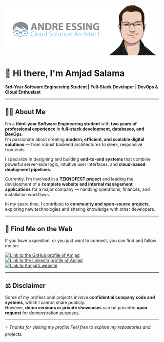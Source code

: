 <img src="https://raw.githubusercontent.com/aessing/aessing/main/images/banner.png" alt="Banner that says Amjad Salama - Full Stack Developer, alongside a cartoon illustration of Amjad">

# 👋 Hi there, I'm Amjad Salama

**3rd-Year Software Engineering Student | Full-Stack Developer | DevOps & Cloud Enthusiast**

---

## 🦸‍♂️ About Me

I’m a **third-year Software Engineering student** with **two years of professional experience** in **full-stack development, databases, and DevOps**.  
I’m passionate about creating **modern, efficient, and scalable digital solutions** — from robust backend architectures to sleek, responsive frontends.

I specialize in designing and building **end-to-end systems** that combine powerful server-side logic, intuitive user interfaces, and **cloud-based deployment pipelines**.  

Currently, I’m involved in a **TEKNOFEST project** and leading the development of a **complete website and internal management applications** for a major company — handling operations, finances, and installation workflows.  

In my spare time, I contribute to **community and open-source projects**, exploring new technologies and sharing knowledge with other developers.

---

## 🧭 Find Me on the Web

If you have a question, or you just want to connect, you can find and follow me on:  

[<img alt="Link to the GitHub profile of Amjad" src="https://img.shields.io/static/v1?label=GitHub&message=Follow%20me&labelColor=181717&logoColor=ffffff&style=for-the-badge&logo=GitHub" />](https://github.com/AmjadSalama)  
[<img alt="Link to the LinkedIn profile of Amjad" src="https://img.shields.io/static/v1?label=LinkedIn&message=Connect%20with%20me&labelColor=0077B5&logoColor=ffffff&style=for-the-badge&logo=linkedin" />](https://www.linkedin.com/in/amjad-s-2b86761b9/)  
[<img alt="Link to Amjad’s website" src="https://img.shields.io/static/v1?label=Website&message=amjadsalama.com&labelColor=292D77&logoColor=ffffff&style=for-the-badge&logo=googlechrome" />](https://www.amjadsalama.com)  

---

## ⚖️ Disclaimer

Some of my professional projects involve **confidential company code and systems**, which I cannot share publicly.  
However, **demo versions or private showcases** can be provided **upon request** for demonstration purposes.

---

⭐ *Thanks for visiting my profile! Feel free to explore my repositories and projects.*  
